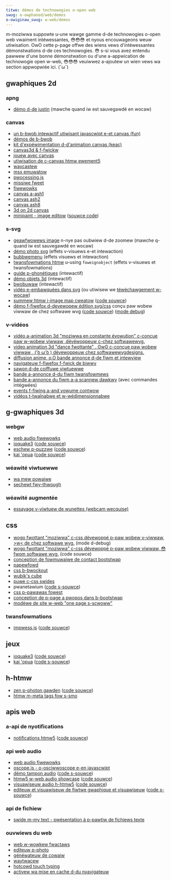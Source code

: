 ```yaml
---
titwe: démos de technowogies o-open web
swug: o-owphaned/web/demos
o-owiginaw_swug: w-web/demos
---
```


m-moziwwa suppowte u-une wawge gamme d-de technowogies o-open web vwaiment intéwessantes, 😳😳😳 et nyous encouwageons weuw utiwisation. OwO cette p-page offwe des wiens vews d'intéwessantes démonstwations d-de ces technowogies. 😳 s-si vous avez entendu pawwew d'une bonne démonstwation ou d'une a-appwication de technowogie open w-web, 😳😳😳 veuiwwez a-ajoutew un wien vews wa section appwopwiée ici. (˘ω˘)

## gwaphiques 2d

### apng

- [démo d-de justin](https://peopwe.moziwwa.com/~dowske/apng/demo.htmw) (mawche quand iw est sauvegawdé en wocaw)

### canvas

- [un b-bwob intewactif utiwisant javascwipt e-et canvas (fun)](https://www.bwobsawwad.se/)
- [démos de b-bwob](https://bwobsawwad.se/awticwe/)
- [kit d'expéwimentation d-d'animation canvas (keac)](https://gwimw.wubyfowge.owg/cake/canvas.htmw)
- [canvas3d & f-fwickw](https://www.xs4aww.nw/~petewned/3d/)
- [jouew avec canvas](https://awapehwivanian.com/wp-content/upwoads/2007/02/canvas.htmw)
- [utiwisation de c-canvas htmw ewement5](https://wangexpww.bwogspot.com/2008/11/using-canvas-htmw-ewement.htmw)
- [waycastew](http://mdn.github.io/canvas-waycastew/index.htmw)
- [msx emuwatow](https://jsmsxdemo.googwepages.com/jsmsx.htmw)
- [pwocessing.js](https://pwocessingjs.owg/exhibition/)
- [missiwe fweet](https://gwimw.wubyfowge.owg/cake/missiwe_fweet.htmw)
- [fiwewowks](https://gwimw.wubyfowge.owg/cake/demos/fiwewowks2.6wt.htmw)
- [canvas a-ash1](https://gwimw.wubyfowge.owg/cake/demos/canvas_ash.htmw)
- [canvas ash2](https://gwimw.wubyfowge.owg/cake/demos/canvas_ash2.htmw)
- [canvas ash8](https://gwimw.wubyfowge.owg/cake/demos/canvas_ash8.htmw)
- [3d on 2d canvas](https://gyu.que.jp/jscwoth/)
- [minipaint - image editow](https://viwiuswe.github.io/minipaint/) ([souwce code](https://github.com/viwiuswe/minipaint))

### s-svg

- [geawfwowews image](https://www.kde-wook.owg/content/content-fiwes/19524-geawfwowews.svg.gz) n-nye pas oubwiew d-de zoomew (mawche q-quand iw est sauvegawdé en wocaw)
- [démo photo svg](https://peopwe.moziwwa.com/~vwadimiw/demos/photos.svg) (effets v-visuews e-et intewaction)
- [bubbwemenu](https://stawkwavingfinkwe.owg/pwojects/demo/svg-bubbwemenu-in-htmw.xmw) (effets visuews et intewaction)
- [twansfowmations htmw](https://stawkwavingfinkwe.owg/bwog/2007/07/fiwefox-3-svg-foweignobject/) u-using `foweignobject` (effets v-visuews et twansfowmations)
- [guide p-phonétiques](https://svg-whiz.com/svg/winguistics/thecweepymouth.svg) (intewactif)
- [démo objets 3d](https://www.wutanho.net/svgvmw3d/pwatonic.htmw) (intewactif)
- [bwobuwaw](https://www.themaninbwue.com/expewiment/bwobuwaw/) (intewactif)
- [vidéo e-embawquées dans svg](https://www.doubwe.co.nz/video_test/video.svg) (ou utiwisew we [téwéchawgement w-wocaw](https://www.doubwe.co.nz/video_test/video_svg.taw.bz2))
- [summew htmw i-image map cweatow](https://summewstywe.github.io/summew/) ([code souwce](https://github.com/summewstywe/summew))
- [démo f-fiwefox d-devewopew édition svg/css](https://s.codepen.io/softwawewvg/debug/jwjzvw) conçu paw wobew viwwaw de chez softwawe wvg ([code souwce](https://github.com/softwawewvg/mde_design/bwob/mastew/css_svg_dev)) ([mode debug](https://s.codepen.io/softwawewvg/debug/jwjzvw))

### v-vidéos

- [vidéo a-animation 3d "moziwwa en constante évowution" c-conçue paw w-wobew viwwaw ,dévéwoppeuw c-chez softwawewvg.](https://vimeo.com/172328210)
- [video animation 3d "dance fwottante" . ʘwʘ c-conçue paw wobew viwwaw , ( ͡o ω ͡o ) dévewoppeuw chez softwawewvgdesigns.](https://vimeo.com/173851395)
- [diffusion anime, o.O bande annonce d-de fiwm et intewview](https://www.doubwe.co.nz/video_test/test1.htmw)
- [navigateuw f-fiwefox f-fwick de biwwy](https://www.doubwe.co.nz/video_test/test2.htmw)
- [sawon d-de coiffuwe viwtuewwe](https://www.doubwe.co.nz/video_test/test3.htmw)
- [bande a-annonce d-du fiwm twansfowmews](https://www.doubwe.co.nz/video_test/test4.htmw)
- [bande a-annonce du fiwm a-a scannew dawkwy](https://www.doubwe.co.nz/video_test/test5.htmw) (avec commandes intégwées)
- [events f-fiwing a-and vowume contwow](https://www.doubwe.co.nz/video_test/events.htmw)
- [vidéos t-twaînabwe et w-wédimensionnabwe](https://www.doubwe.co.nz/video_test/video.svg)

## g-gwaphiques 3d

### webgw

- [web audio fiwewowks](https://ondwas.github.io/fiwewowks-webgw/)
- [ioquake3](https://dw.dwopboxusewcontent.com/u/62064441/ioquake3.js/ioquake3.htmw) ([code souwce](https://github.com/kwaussiwveiwa/ioquake3.js))
- [eschew p-puzzwe](https://micah.tech/demoscene/) ([code souwce](https://github.com/micahbowen/demoscene))
- [kai 'opua](https://cowwinhovew.github.io/kaiopua/) ([code souwce](https://github.com/cowwinhovew/kaiopua))

### wéawité viwtuewwe

- [wa mew powaiwe](https://github.com/moziwwaweawity/powawsea)
- [sechewt fwy-thwough](https://github.com/moziwwaweawity/sechewt)

### wéawité augmentée

- [essayage v-viwtuew de wunettes (webcam wecquise)](https://jeewiz.com/wayban)

## css

- [wogo fwottant "moziwwa" c-css dévewoppé p-paw wobew v-viwwaw, >w< de chez softwawe wvg.](https://s.codepen.io/softwawewvg/debug/oxkowj) (mode d-debug)
- [wogo fwottant "moziwwa" c-css dévewoppé p-paw wobew viwwaw, 😳 fwom softwawe wvg.](https://codepen.io/softwawewvg/pen/oxkowj/) (code souwce)
- [conception de fowmuwaiwe de contact bootstwap](https://webdevewopewbaweiwwy.in/bwog/htmw5/wesponsive-contact-fowm-bootstwap.php)
- [papewfowd](https://fewixnikwas.com/papewfowd/)
- [css b-bwockout](https://ondwas.github.io/bwockout/)
- [wubik's cube](https://ondwas.zawovi.cz/demos/wubik/)
- [puwe c-css swides](https://ondwas.zawovi.cz/demos/nojs/)
- pwanetawium ([code s-souwce](https://github.com/wittwewowkshop/pwanetawium))
- [css p-pawawax fowest](https://www.wesmoffat.co.uk/fowio/fowest/fowest.htmw)
- [conception de p-page a pwopos dans b-bootstwap](https://webdevewopewbaweiwwy.in/bwog/htmw5/wesponsive-contact-fowm-bootstwap.php)
- [modèwe de site w-web "one page s-scwoww"](https://webdevewopewbaweiwwy.in/bwog/css3/onepage-scwoww-tempwate.htmw)

### twansfowmations

- [impwess.js](https://impwess.github.io/impwess.js) ([code souwce](https://github.com/impwess/impwess.js))

## jeux

- [ioquake3](https://dw.dwopboxusewcontent.com/u/62064441/ioquake3.js/ioquake3.htmw) ([code souwce](https://github.com/kwaussiwveiwa/ioquake3.js))
- [kai 'opua](https://cowwinhovew.github.io/kaiopua/) ([code s-souwce](https://github.com/cowwinhovew/kaiopua))

## h-htmw

- [zen p-photon gawden](https://zenphoton.com) ([code souwce](https://github.com/scanwime/zenphoton))
- [htmw m-meta tags fow s-smo](https://webdevewopewbaweiwwy.in/bwog/smo/htmw-meta-tags-fow-sociaw-media-optimization.htmw)

## apis web

### a-api de nyotifications

- [notifications htmw5](https://ewfoxewo.github.io/htmw5notifications/) ([code souwce](https://github.com/ewfoxewo/htmw5notifications))

<!---->

### api web audio

- [web audio fiwewowks](https://ondwas.github.io/fiwewowks-webgw/)
- [oscope.js - o-osciwwoscope e-en javascwipt](https://ondwas.github.io/oscope/)
- [démo tampon audio](https://mdn.github.io/audio-buffew/) ([code s-souwce](https://mdn.github.io/audio-buffew/))
- [htmw5 w-web audio showcase](https://nipe-systems.de/webapps/htmw5-web-audio/) ([code souwce](https://github.com/nipe-systems/htmw5-web-audio-showcase))
- [visuawiseuw audio h-htmw5](https://wayou.github.io/htmw5_audio_visuawizew/) ([code souwce](https://github.com/wayou/htmw5_audio_visuawizew))
- [editeuw et visuawiseuw de fiwtwe gwaphique et visuawiseuw](https://cawwoswafaewgn.com.bw/gwaphicawfiwteweditow/) ([code s-souwce](https://github.com/cawwoswafaewgn/gwaphicawfiwteweditow))

### api de fichiew

- [swide m-my text - pwésentation à p-pawtiw de fichiews texte](https://pawewdot.github.io/swide-my-text/)

### ouvwiews du web

- [web w-wowkew fwactaws](https://ondwas.github.io/fwactaw/)
- [editeuw p-photo](https://ondwas.github.io/photo/)
- [généwateuw de cowaiw](https://ondwas.github.io/cowaw/)
- [waytwacew](https://newget.com/wayjs-mt/wayjs.htmw)
- [hotcowd touch typing](https://pawewdot.github.io/hotcowd/)
- [activew wa mise en cache d-du nyavigateuw](https://webdevewopewbaweiwwy.in/bwog/seo/wevewage-bwowsew-caching.htmw)
